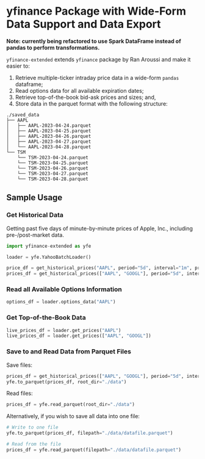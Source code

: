# yfinance Package with Wide-Form Data Support and Data Export
**Note: currently being refactored to use Spark DataFrame instead of pandas to perform transformations.**

`yfinance-extended` extends `yfinance` package by Ran Aroussi and make it easier to:
1. Retrieve multiple-ticker intraday price data in a wide-form `pandas` dataframe;
2. Read options data for all available expiration dates;
3. Retrieve top-of-the-book bid-ask prices and sizes; and,
4. Store data in the parquet format with the following structure:
```
./saved_data
├── AAPL
│   ├── AAPL-2023-04-24.parquet
│   ├── AAPL-2023-04-25.parquet
│   ├── AAPL-2023-04-26.parquet
│   ├── AAPL-2023-04-27.parquet
│   └── AAPL-2023-04-28.parquet
└── TSM
    └── TSM-2023-04-24.parquet
    └── TSM-2023-04-25.parquet
    └── TSM-2023-04-26.parquet
    └── TSM-2023-04-27.parquet
    └── TSM-2023-04-28.parquet
```

## Sample Usage
### Get Historical Data
Getting past five days of minute-by-minute prices of Apple, Inc., including pre-/post-market data.
```python
import yfinance-extended as yfe

loader = yfe.YahooBatchLoader()

price_df = get_historical_prices("AAPL", period="5d", interval="1m", prepost=True)
prices_df = get_historical_prices(["AAPL", "GOOGL"], period="5d", interval="1m", prepost=True)
```

### Read all Available Options Information
```python
options_df = loader.options_data("AAPL")
```

### Get Top-of-the-Book Data
```python
live_prices_df = loader.get_prices("AAPL")
live_prices_df = loader.get_prices(["AAPL", "GOOGL"])
```

### Save to and Read Data from Parquet Files
Save files:
```python
prices_df = get_historical_prices(["AAPL", "GOOGL"], period="5d", interval="1m", prepost=True)
yfe.to_parquet(prices_df, root_dir="./data")
```
Read files:
```python
prices_df = yfe.read_parquet(root_dir="./data")
```
Alternatively, if you wish to save all data into one file:
```python
# Write to one file
yfe.to_parquet(prices_df, filepath="./data/datafile.parquet")

# Read from the file
prices_df = yfe.read_parquet(filepath="./data/datafile.parquet")
```
